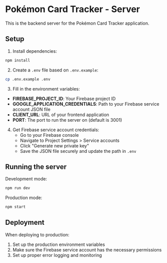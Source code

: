 # Pokémon Card Tracker - Server

This is the backend server for the Pokémon Card Tracker application.

## Setup

1. Install dependencies:

```bash
npm install
```

2. Create a `.env` file based on `.env.example`:

```bash
cp .env.example .env
```

3. Fill in the environment variables:

- **FIREBASE_PROJECT_ID**: Your Firebase project ID
- **GOOGLE_APPLICATION_CREDENTIALS**: Path to your Firebase service account JSON file
- **CLIENT_URL**: URL of your frontend application
- **PORT**: The port to run the server on (default is 3001)

4. Get Firebase service account credentials:
   - Go to your Firebase console
   - Navigate to Project Settings > Service accounts
   - Click "Generate new private key"
   - Save the JSON file securely and update the path in `.env`

## Running the server

Development mode:

```bash
npm run dev
```

Production mode:

```bash
npm start
```

## Deployment

When deploying to production:

1. Set up the production environment variables
2. Make sure the Firebase service account has the necessary permissions
3. Set up proper error logging and monitoring 